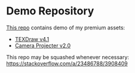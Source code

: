 # Demo Repository

[This repo](https://github.com/willnode/demo) contains demo of my premium assets:

+ [TEXDraw v4.1](https://wellosoft.net/demo/texdraw/)
+ [Camera Projecter v2.0](https://wellosoft.net/demo/camera-projecter/)

This repo may be squashed whenever necessary:
https://stackoverflow.com/a/23486788/3908409
